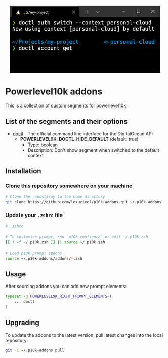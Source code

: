 <p align="center">
    <img src="./resources/doctl-showcase.png">
</p>

# Powerlevel10k addons

This is a collection of custom segments for [powerlevel10k](https://github.com/romkatv/powerlevel10k).

## List of the segments and their options

- [doctl](https://github.com/digitalocean/doctl) - The official command line interface for the DigitalOcean API 
  - **POWERLEVEL9K_DOCTL_HIDE_DEFAULT** (default: true)
    - Type: boolean
    - Description: Don't show segment when switched to the default context

## Installation

### Clone this repository somewhere on your machine

```zsh
# Clone the repostiroy to the home directory
git clone https://github.com/lexuzieel/p10k-addons.git ~/.p10k-addons
```

### Update your `.zshrc` file

```zsh
# .zshrc

# To customize prompt, run `p10k configure` or edit ~/.p10k.zsh.
[[ ! -f ~/.p10k.zsh ]] || source ~/.p10k.zsh

# Load p10k prompt addons
source ~/.p10k-addons/addons/*.zsh
```

## Usage

After sourcing addons you can add new prompt elements:

```zsh
typeset -g POWERLEVEL9K_RIGHT_PROMPT_ELEMENTS=(
    ... doctl
)
```

## Upgrading

To update the addons to the latest version, pull latest changes into the local repository:

```zsh
git -C ~/.p10k-addons pull
```
